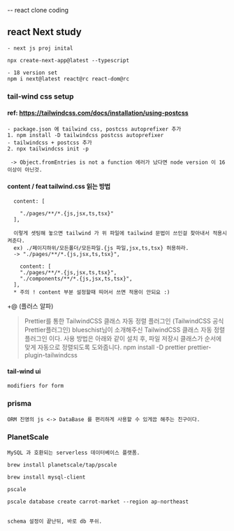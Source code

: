 -- react clone coding

## react Next study

```
- next js proj inital

npx create-next-app@latest --typescript
```

```
- 18 version set
npm i next@latest react@rc react-dom@rc
```

### tail-wind css setup

#### ref: https://tailwindcss.com/docs/installation/using-postcss

```
- package.json 에 tailwind css, postcss autoprefixer 추가
1. npm install -D tailwindcss postcss autoprefixer
- tailwindcss + postcss 추가
2. npx tailwindcss init -p

 -> Object.fromEntries is not a function 에러가 났다면 node version 이 16 이상이 아닌것.
```

#### content / feat tailwind.css 읽는 방법

```
  content: [
      
    "./pages/**/*.{js,jsx,ts,tsx}"
  ],
  
  이렇게 셋팅해 놓으면 tailwind 가 위 파일에 tailwind 문법이 쓰인걸 찾아내서 적용시켜준다.
  ex) ./페이지하위/모든폴더/모든파일.{js 파일,jsx,ts,tsx} 허용하라.
  -> "./pages/**/*.{js,jsx,ts,tsx}",

    content: [
    "./pages/**/*.{js,jsx,ts,tsx}",
    "./components/**/*.{js,jsx,ts,tsx}",
  ],
  * 주의 ! content 부분 설정할때 띄어서 쓰면 적용이 안되요 :) 
```
+@ (플러스 알파)
> Prettier를 통한 TailwindCSS 클래스 자동 정렬 플러그인
  (TailwindCSS 공식 Prettier플러그인)
  blueschist님이 소개해주신 TailwindCSS 클래스 자동 정렬 플러그인 이다.
  사용 방법은 아래와 같이 설치 후, 파일 저장시 클래스가 순서에 맞게 자동으로 정렬되도록 도와줍니다.
  npm install -D prettier prettier-plugin-tailwindcss

#### tail-wind ui

```
modifiers for form 
```

### prisma
```
ORM 진영의 js <-> DataBase 를 편리하게 사용할 수 있게끔 해주는 친구이다. 
```

### PlanetScale 
```
MySQL 과 호환되는 serverless 데이터베이스 플랫폼.

brew install planetscale/tap/pscale

brew install mysql-client

pscale

pscale database create carrot-market --region ap-northeast


schema 설정이 끝난뒤, 바로 db 푸쉬.
```